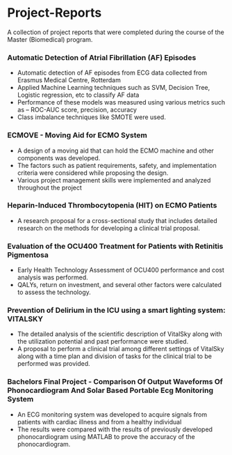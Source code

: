 # Project-Reports
A collection of project reports that were completed during the course of the Master (Biomedical) program.

### Automatic Detection of Atrial Fibrillation (AF) Episodes
- Automatic detection of AF episodes from ECG data collected from Erasmus Medical Centre, Rotterdam
- Applied Machine Learning techniques such as SVM, Decision Tree, Logistic regression, etc to classify AF data
- Performance of these models was measured using various metrics such as – ROC-AUC score, precision, accuracy
- Class imbalance techniques like SMOTE were used.

### ECMOVE - Moving Aid for ECMO System

- A design of a moving aid that can hold the ECMO machine and other components was developed.
- The factors such as patient requirements, safety, and implementation criteria were considered while proposing the design. 
- Various project management skills were implemented and analyzed throughout the project

### Heparin-Induced Thrombocytopenia (HIT) on ECMO Patients

- A research proposal for a cross-sectional study that includes detailed research on the methods for developing a clinical trial proposal. 

### Evaluation of the OCU400 Treatment for Patients with Retinitis Pigmentosa

- Early Health Technology Assessment of OCU400 performance and cost analysis was performed. 
- QALYs, return on investment, and several other factors were calculated to assess the technology.

### Prevention of Delirium in the ICU using a smart lighting system: VITALSKY 

- The detailed analysis of the scientific description of VitalSky along with the utilization potential and past performance were studied. 
- A proposal to perform a clinical trial among different settings of VitalSky along with a time plan and division of tasks for the clinical trial to be performed was provided.

### Bachelors Final Project - Comparison Of Output Waveforms Of Phonocardiogram And Solar Based Portable Ecg Monitoring System 

- An ECG monitoring system was developed to acquire signals from patients with cardiac illness and from a healthy individual
- The results were compared with the results of previously developed phonocardiogram using MATLAB to prove the accuracy of the phonocardiogram. 